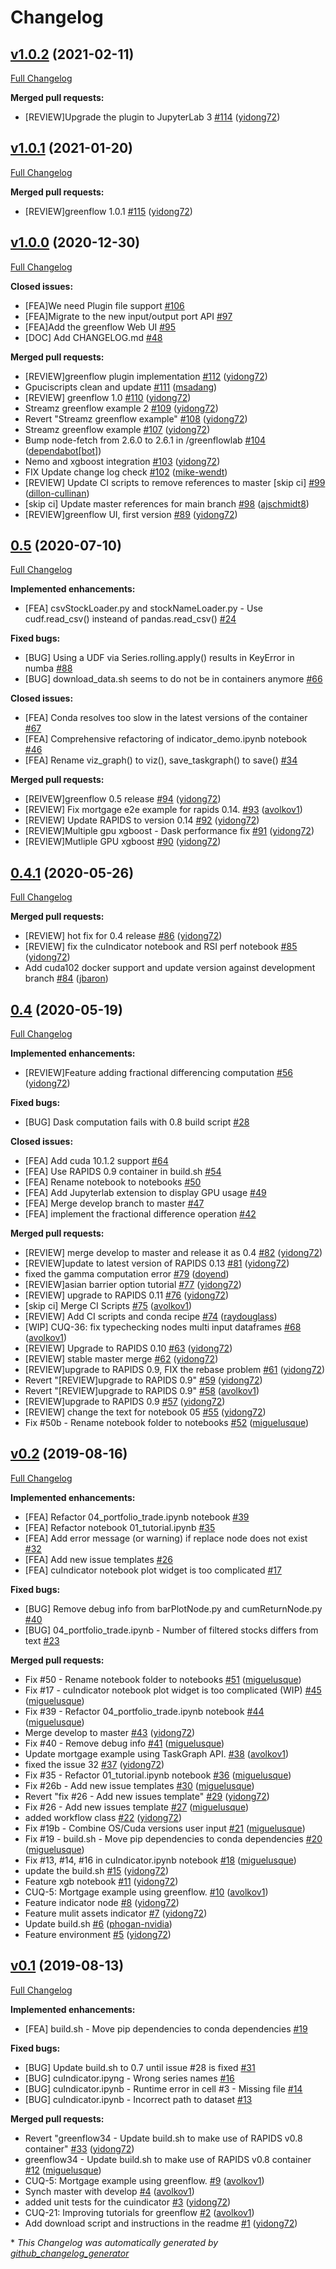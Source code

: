 # Changelog

## [v1.0.2](https://github.com/NVIDIA/fsi-samples/tree/v1.0.2) (2021-02-11)

[Full Changelog](https://github.com/NVIDIA/fsi-samples/compare/v1.0.1...v1.0.2)

**Merged pull requests:**

- \[REVIEW\]Upgrade the plugin to JupyterLab 3 [\#114](https://github.com/NVIDIA/fsi-samples/pull/114) ([yidong72](https://github.com/yidong72))

## [v1.0.1](https://github.com/NVIDIA/fsi-samples/tree/v1.0.1) (2021-01-20)

[Full Changelog](https://github.com/NVIDIA/fsi-samples/compare/v1.0.0...v1.0.1)

**Merged pull requests:**

- \[REVIEW\]greenflow 1.0.1 [\#115](https://github.com/NVIDIA/fsi-samples/pull/115) ([yidong72](https://github.com/yidong72))

## [v1.0.0](https://github.com/NVIDIA/fsi-samples/tree/v1.0.0) (2020-12-30)

[Full Changelog](https://github.com/NVIDIA/fsi-samples/compare/0.5...v1.0.0)

**Closed issues:**

- \[FEA\]We need Plugin file support [\#106](https://github.com/NVIDIA/fsi-samples/issues/106)
- \[FEA\]Migrate to the new input/output port API [\#97](https://github.com/NVIDIA/fsi-samples/issues/97)
- \[FEA\]Add the greenflow Web UI [\#95](https://github.com/NVIDIA/fsi-samples/issues/95)
- \[DOC\] Add CHANGELOG.md [\#48](https://github.com/NVIDIA/fsi-samples/issues/48)

**Merged pull requests:**

- \[REVIEW\]greenflow plugin implementation [\#112](https://github.com/NVIDIA/fsi-samples/pull/112) ([yidong72](https://github.com/yidong72))
- Gpuciscripts clean and update [\#111](https://github.com/NVIDIA/fsi-samples/pull/111) ([msadang](https://github.com/msadang))
- \[REVIEW\] greenflow 1.0 [\#110](https://github.com/NVIDIA/fsi-samples/pull/110) ([yidong72](https://github.com/yidong72))
- Streamz greenflow example 2 [\#109](https://github.com/NVIDIA/fsi-samples/pull/109) ([yidong72](https://github.com/yidong72))
- Revert "Streamz greenflow example" [\#108](https://github.com/NVIDIA/fsi-samples/pull/108) ([yidong72](https://github.com/yidong72))
- Streamz greenflow example [\#107](https://github.com/NVIDIA/fsi-samples/pull/107) ([yidong72](https://github.com/yidong72))
- Bump node-fetch from 2.6.0 to 2.6.1 in /greenflowlab [\#104](https://github.com/NVIDIA/fsi-samples/pull/104) ([dependabot[bot]](https://github.com/apps/dependabot))
- Nemo and xgboost integration  [\#103](https://github.com/NVIDIA/fsi-samples/pull/103) ([yidong72](https://github.com/yidong72))
- FIX Update change log check [\#102](https://github.com/NVIDIA/fsi-samples/pull/102) ([mike-wendt](https://github.com/mike-wendt))
- \[REVIEW\] Update CI scripts to remove references to master \[skip ci\] [\#99](https://github.com/NVIDIA/fsi-samples/pull/99) ([dillon-cullinan](https://github.com/dillon-cullinan))
- \[skip ci\] Update master references for main branch [\#98](https://github.com/NVIDIA/fsi-samples/pull/98) ([ajschmidt8](https://github.com/ajschmidt8))
- \[REVIEW\]greenflow UI, first version [\#89](https://github.com/NVIDIA/fsi-samples/pull/89) ([yidong72](https://github.com/yidong72))

## [0.5](https://github.com/NVIDIA/fsi-samples/tree/0.5) (2020-07-10)

[Full Changelog](https://github.com/NVIDIA/fsi-samples/compare/0.4.1...0.5)

**Implemented enhancements:**

- \[FEA\] csvStockLoader.py and stockNameLoader.py - Use cudf.read\_csv\(\) insteand of pandas.read\_csv\(\) [\#24](https://github.com/NVIDIA/fsi-samples/issues/24)

**Fixed bugs:**

- \[BUG\] Using a UDF via Series.rolling.apply\(\) results in KeyError in numba [\#88](https://github.com/NVIDIA/fsi-samples/issues/88)
- \[BUG\] download\_data.sh seems to do not be in containers anymore [\#66](https://github.com/NVIDIA/fsi-samples/issues/66)

**Closed issues:**

- \[FEA\] Conda resolves too slow in the latest versions of the container [\#67](https://github.com/NVIDIA/fsi-samples/issues/67)
- \[FEA\] Comprehensive refactoring of indicator\_demo.ipynb notebook [\#46](https://github.com/NVIDIA/fsi-samples/issues/46)
- \[FEA\] Rename viz\_graph\(\) to viz\(\), save\_taskgraph\(\) to save\(\) [\#34](https://github.com/NVIDIA/fsi-samples/issues/34)

**Merged pull requests:**

- \[REIVEW\]greenflow 0.5 release [\#94](https://github.com/NVIDIA/fsi-samples/pull/94) ([yidong72](https://github.com/yidong72))
- \[REVIEW\] Fix mortgage e2e example for rapids 0.14. [\#93](https://github.com/NVIDIA/fsi-samples/pull/93) ([avolkov1](https://github.com/avolkov1))
- \[REVIEW\] Update RAPIDS to version 0.14 [\#92](https://github.com/NVIDIA/fsi-samples/pull/92) ([yidong72](https://github.com/yidong72))
- \[REVIEW\]Multiple gpu xgboost - Dask performance fix [\#91](https://github.com/NVIDIA/fsi-samples/pull/91) ([yidong72](https://github.com/yidong72))
- \[REVIEW\]Mutliple GPU xgboost [\#90](https://github.com/NVIDIA/fsi-samples/pull/90) ([yidong72](https://github.com/yidong72))

## [0.4.1](https://github.com/NVIDIA/fsi-samples/tree/0.4.1) (2020-05-26)

[Full Changelog](https://github.com/NVIDIA/fsi-samples/compare/0.4...0.4.1)

**Merged pull requests:**

- \[REVIEW\] hot fix for 0.4 release [\#86](https://github.com/NVIDIA/fsi-samples/pull/86) ([yidong72](https://github.com/yidong72))
- \[REVIEW\] fix the cuIndicator notebook and RSI perf notebook [\#85](https://github.com/NVIDIA/fsi-samples/pull/85) ([yidong72](https://github.com/yidong72))
- Add cuda102 docker support and update version against development branch [\#84](https://github.com/NVIDIA/fsi-samples/pull/84) ([jbaron](https://github.com/jbaron))

## [0.4](https://github.com/NVIDIA/fsi-samples/tree/0.4) (2020-05-19)

[Full Changelog](https://github.com/NVIDIA/fsi-samples/compare/v0.2...0.4)

**Implemented enhancements:**

- \[REVIEW\]Feature adding fractional differencing computation [\#56](https://github.com/NVIDIA/fsi-samples/pull/56) ([yidong72](https://github.com/yidong72))

**Fixed bugs:**

- \[BUG\] Dask computation fails with 0.8 build script [\#28](https://github.com/NVIDIA/fsi-samples/issues/28)

**Closed issues:**

- \[FEA\] Add cuda 10.1.2 support [\#64](https://github.com/NVIDIA/fsi-samples/issues/64)
- \[FEA\] Use RAPIDS 0.9 container in build.sh [\#54](https://github.com/NVIDIA/fsi-samples/issues/54)
- \[FEA\] Rename notebook to notebooks [\#50](https://github.com/NVIDIA/fsi-samples/issues/50)
- \[FEA\] Add Jupyterlab extension to display GPU usage [\#49](https://github.com/NVIDIA/fsi-samples/issues/49)
- \[FEA\] Merge develop branch to master [\#47](https://github.com/NVIDIA/fsi-samples/issues/47)
- \[FEA\] implement the fractional difference operation [\#42](https://github.com/NVIDIA/fsi-samples/issues/42)

**Merged pull requests:**

- \[REVIEW\] merge develop to master and release it as 0.4 [\#82](https://github.com/NVIDIA/fsi-samples/pull/82) ([yidong72](https://github.com/yidong72))
- \[REVIEW\]update to latest version of RAPIDS 0.13 [\#81](https://github.com/NVIDIA/fsi-samples/pull/81) ([yidong72](https://github.com/yidong72))
- fixed the gamma computation error [\#79](https://github.com/NVIDIA/fsi-samples/pull/79) ([doyend](https://github.com/doyend))
- \[REVIEW\]asian barrier option  tutorial [\#77](https://github.com/NVIDIA/fsi-samples/pull/77) ([yidong72](https://github.com/yidong72))
- \[REVIEW\] upgrade to RAPIDS 0.11 [\#76](https://github.com/NVIDIA/fsi-samples/pull/76) ([yidong72](https://github.com/yidong72))
- \[skip ci\] Merge CI Scripts [\#75](https://github.com/NVIDIA/fsi-samples/pull/75) ([avolkov1](https://github.com/avolkov1))
- \[REVIEW\] Add CI scripts and conda recipe [\#74](https://github.com/NVIDIA/fsi-samples/pull/74) ([raydouglass](https://github.com/raydouglass))
- \[WIP\] CUQ-36: fix typechecking nodes multi input dataframes [\#68](https://github.com/NVIDIA/fsi-samples/pull/68) ([avolkov1](https://github.com/avolkov1))
- \[REVIEW\] Upgrade to RAPIDS 0.10 [\#63](https://github.com/NVIDIA/fsi-samples/pull/63) ([yidong72](https://github.com/yidong72))
- \[REVIEW\] stable master merge [\#62](https://github.com/NVIDIA/fsi-samples/pull/62) ([yidong72](https://github.com/yidong72))
- \[REVIEW\]upgrade to RAPIDS 0.9, FIX the rebase problem [\#61](https://github.com/NVIDIA/fsi-samples/pull/61) ([yidong72](https://github.com/yidong72))
- Revert "\[REVIEW\]upgrade to RAPIDS 0.9" [\#59](https://github.com/NVIDIA/fsi-samples/pull/59) ([yidong72](https://github.com/yidong72))
- Revert "\[REVIEW\]upgrade to RAPIDS 0.9" [\#58](https://github.com/NVIDIA/fsi-samples/pull/58) ([avolkov1](https://github.com/avolkov1))
- \[REVIEW\]upgrade to RAPIDS 0.9 [\#57](https://github.com/NVIDIA/fsi-samples/pull/57) ([yidong72](https://github.com/yidong72))
- \[REVIEW\] change the text for notebook 05 [\#55](https://github.com/NVIDIA/fsi-samples/pull/55) ([yidong72](https://github.com/yidong72))
- Fix \#50b - Rename notebook folder to notebooks [\#52](https://github.com/NVIDIA/fsi-samples/pull/52) ([miguelusque](https://github.com/miguelusque))

## [v0.2](https://github.com/NVIDIA/fsi-samples/tree/v0.2) (2019-08-16)

[Full Changelog](https://github.com/NVIDIA/fsi-samples/compare/v0.1...v0.2)

**Implemented enhancements:**

- \[FEA\] Refactor 04\_portfolio\_trade.ipynb notebook [\#39](https://github.com/NVIDIA/fsi-samples/issues/39)
- \[FEA\] Refactor notebook 01\_tutorial.ipynb [\#35](https://github.com/NVIDIA/fsi-samples/issues/35)
- \[FEA\] Add error message \(or warning\) if replace node does not exist [\#32](https://github.com/NVIDIA/fsi-samples/issues/32)
- \[FEA\] Add new issue templates [\#26](https://github.com/NVIDIA/fsi-samples/issues/26)
- \[FEA\] cuIndicator notebook plot widget is too complicated [\#17](https://github.com/NVIDIA/fsi-samples/issues/17)

**Fixed bugs:**

- \[BUG\] Remove debug info from barPlotNode.py and cumReturnNode.py [\#40](https://github.com/NVIDIA/fsi-samples/issues/40)
- \[BUG\] 04\_portfolio\_trade.ipynb - Number of filtered stocks differs from text [\#23](https://github.com/NVIDIA/fsi-samples/issues/23)

**Merged pull requests:**

- Fix \#50 - Rename notebook folder to notebooks [\#51](https://github.com/NVIDIA/fsi-samples/pull/51) ([miguelusque](https://github.com/miguelusque))
- Fix \#17 - cuIndicator notebook plot widget is too complicated \(WIP\) [\#45](https://github.com/NVIDIA/fsi-samples/pull/45) ([miguelusque](https://github.com/miguelusque))
- Fix \#39 - Refactor 04\_portfolio\_trade.ipynb notebook [\#44](https://github.com/NVIDIA/fsi-samples/pull/44) ([miguelusque](https://github.com/miguelusque))
- Merge develop to master [\#43](https://github.com/NVIDIA/fsi-samples/pull/43) ([yidong72](https://github.com/yidong72))
- Fix \#40 - Remove debug info [\#41](https://github.com/NVIDIA/fsi-samples/pull/41) ([miguelusque](https://github.com/miguelusque))
- Update mortgage example using TaskGraph API. [\#38](https://github.com/NVIDIA/fsi-samples/pull/38) ([avolkov1](https://github.com/avolkov1))
- fixed the issue 32 [\#37](https://github.com/NVIDIA/fsi-samples/pull/37) ([yidong72](https://github.com/yidong72))
- Fix \#35 - Refactor 01\_tutorial.ipynb notebook [\#36](https://github.com/NVIDIA/fsi-samples/pull/36) ([miguelusque](https://github.com/miguelusque))
- Fix \#26b - Add new issue templates [\#30](https://github.com/NVIDIA/fsi-samples/pull/30) ([miguelusque](https://github.com/miguelusque))
- Revert "fix \#26 - Add new issues template" [\#29](https://github.com/NVIDIA/fsi-samples/pull/29) ([yidong72](https://github.com/yidong72))
- Fix \#26 - Add new issues template [\#27](https://github.com/NVIDIA/fsi-samples/pull/27) ([miguelusque](https://github.com/miguelusque))
- added workflow class [\#22](https://github.com/NVIDIA/fsi-samples/pull/22) ([yidong72](https://github.com/yidong72))
- Fix \#19b - Combine OS/Cuda versions user input [\#21](https://github.com/NVIDIA/fsi-samples/pull/21) ([miguelusque](https://github.com/miguelusque))
- Fix \#19 - build.sh - Move pip dependencies to conda dependencies [\#20](https://github.com/NVIDIA/fsi-samples/pull/20) ([miguelusque](https://github.com/miguelusque))
- Fix \#13, \#14, \#16 in cuIndicator.ipynb notebook [\#18](https://github.com/NVIDIA/fsi-samples/pull/18) ([miguelusque](https://github.com/miguelusque))
- update the build.sh [\#15](https://github.com/NVIDIA/fsi-samples/pull/15) ([yidong72](https://github.com/yidong72))
- Feature xgb notebook [\#11](https://github.com/NVIDIA/fsi-samples/pull/11) ([yidong72](https://github.com/yidong72))
- CUQ-5: Mortgage example using greenflow. [\#10](https://github.com/NVIDIA/fsi-samples/pull/10) ([avolkov1](https://github.com/avolkov1))
- Feature indicator node [\#8](https://github.com/NVIDIA/fsi-samples/pull/8) ([yidong72](https://github.com/yidong72))
- Feature mulit assets indicator [\#7](https://github.com/NVIDIA/fsi-samples/pull/7) ([yidong72](https://github.com/yidong72))
- Update build.sh [\#6](https://github.com/NVIDIA/fsi-samples/pull/6) ([phogan-nvidia](https://github.com/phogan-nvidia))
- Feature environment [\#5](https://github.com/NVIDIA/fsi-samples/pull/5) ([yidong72](https://github.com/yidong72))

## [v0.1](https://github.com/NVIDIA/fsi-samples/tree/v0.1) (2019-08-13)

[Full Changelog](https://github.com/NVIDIA/fsi-samples/compare/e4a967fc9e3289fdbfa37e7a7b84887579332b42...v0.1)

**Implemented enhancements:**

- \[FEA\] build.sh - Move pip dependencies to conda dependencies [\#19](https://github.com/NVIDIA/fsi-samples/issues/19)

**Fixed bugs:**

- \[BUG\] Update build.sh to 0.7 until issue \#28 is fixed [\#31](https://github.com/NVIDIA/fsi-samples/issues/31)
- \[BUG\] cuIndicator.ipyng - Wrong series names [\#16](https://github.com/NVIDIA/fsi-samples/issues/16)
- \[BUG\] cuIndicator.ipynb - Runtime error in cell \#3 - Missing file [\#14](https://github.com/NVIDIA/fsi-samples/issues/14)
- \[BUG\] cuIndicator.ipynb - Incorrect path to dataset [\#13](https://github.com/NVIDIA/fsi-samples/issues/13)

**Merged pull requests:**

- Revert "greenflow34 - Update build.sh to make use of RAPIDS v0.8 container" [\#33](https://github.com/NVIDIA/fsi-samples/pull/33) ([yidong72](https://github.com/yidong72))
- greenflow34 - Update build.sh to make use of RAPIDS v0.8 container [\#12](https://github.com/NVIDIA/fsi-samples/pull/12) ([miguelusque](https://github.com/miguelusque))
- CUQ-5: Mortgage example using  greenflow. [\#9](https://github.com/NVIDIA/fsi-samples/pull/9) ([avolkov1](https://github.com/avolkov1))
- Synch master with develop [\#4](https://github.com/NVIDIA/fsi-samples/pull/4) ([avolkov1](https://github.com/avolkov1))
- added unit tests for the cuindicator [\#3](https://github.com/NVIDIA/fsi-samples/pull/3) ([yidong72](https://github.com/yidong72))
- CUQ-21: Improving tutorials for greenflow [\#2](https://github.com/NVIDIA/fsi-samples/pull/2) ([avolkov1](https://github.com/avolkov1))
- Add download script and instructions in the readme [\#1](https://github.com/NVIDIA/fsi-samples/pull/1) ([yidong72](https://github.com/yidong72))



\* *This Changelog was automatically generated by [github_changelog_generator](https://github.com/github-changelog-generator/github-changelog-generator)*
